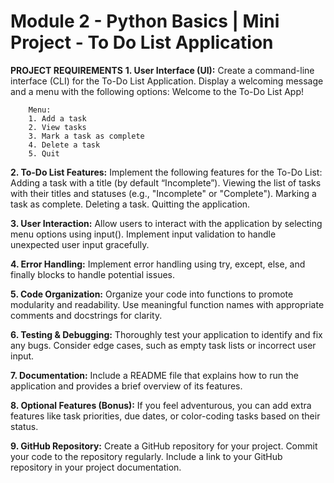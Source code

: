 # Module 2 - Python Basics | Mini Project - To Do List Application

**PROJECT REQUIREMENTS**
**1. User Interface (UI):**
    Create a command-line interface (CLI) for the To-Do List Application.
    Display a welcoming message and a menu with the following options:
        Welcome to the To-Do List App!

        Menu:
        1. Add a task
        2. View tasks
        3. Mark a task as complete
        4. Delete a task
        5. Quit

**2. To-Do List Features:**
    Implement the following features for the To-Do List:
        Adding a task with a title (by default “Incomplete”).
        Viewing the list of tasks with their titles and statuses (e.g., "Incomplete" or "Complete").
        Marking a task as complete.
        Deleting a task.
        Quitting the application.

**3. User Interaction:**
    Allow users to interact with the application by selecting menu options using input().
    Implement input validation to handle unexpected user input gracefully.

**4. Error Handling:**
    Implement error handling using try, except, else, and finally blocks to handle potential issues.

**5. Code Organization:**
    Organize your code into functions to promote modularity and readability.
    Use meaningful function names with appropriate comments and docstrings for clarity.

**6. Testing & Debugging:**
    Thoroughly test your application to identify and fix any bugs.
    Consider edge cases, such as empty task lists or incorrect user input.

**7. Documentation:**
    Include a README file that explains how to run the application and provides a brief overview of its features.

**8. Optional Features (Bonus):**
    If you feel adventurous, you can add extra features like task priorities, due dates, or color-coding tasks based on their status.

**9. GitHub Repository:**
    Create a GitHub repository for your project.
    Commit your code to the repository regularly.
    Include a link to your GitHub repository in your project documentation.
